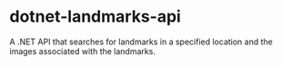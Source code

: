 # dotnet-landmarks-api
A .NET API that searches for landmarks in a specified location and the images associated with the landmarks.
